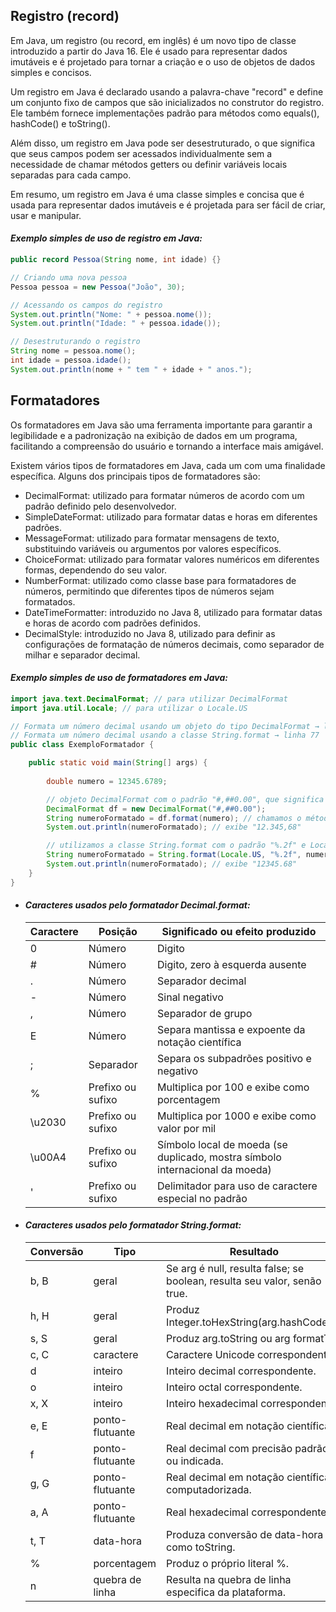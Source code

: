 ## **Registro (record)**

Em Java, um registro (ou record, em inglês) é um novo tipo de classe introduzido a partir do Java 16. Ele é usado para representar dados imutáveis e é projetado para tornar a criação e o uso de objetos de dados simples e concisos.

Um registro em Java é declarado usando a palavra-chave "record" e define um conjunto fixo de campos que são inicializados no construtor do registro. Ele também fornece implementações padrão para métodos como equals(), hashCode() e toString().

Além disso, um registro em Java pode ser desestruturado, o que significa que seus campos podem ser acessados individualmente sem a necessidade de chamar métodos getters ou definir variáveis locais separadas para cada campo.

Em resumo, um registro em Java é uma classe simples e concisa que é usada para representar dados imutáveis e é projetada para ser fácil de criar, usar e manipular.

#### ***Exemplo simples de uso de registro em Java:***

```java
public record Pessoa(String nome, int idade) {}

// Criando uma nova pessoa
Pessoa pessoa = new Pessoa("João", 30);

// Acessando os campos do registro
System.out.println("Nome: " + pessoa.nome());
System.out.println("Idade: " + pessoa.idade());

// Desestruturando o registro
String nome = pessoa.nome();
int idade = pessoa.idade();
System.out.println(nome + " tem " + idade + " anos.");

```

## **Formatadores**

Os formatadores em Java são uma ferramenta importante para garantir a legibilidade e a padronização na exibição de dados em um programa, facilitando a compreensão do usuário e tornando a interface mais amigável.

Existem vários tipos de formatadores em Java, cada um com uma finalidade específica. Alguns dos principais tipos de formatadores são:
 - DecimalFormat: utilizado para formatar números de acordo com um padrão definido pelo desenvolvedor.
 - SimpleDateFormat: utilizado para formatar datas e horas em diferentes padrões.
 - MessageFormat: utilizado para formatar mensagens de texto, substituindo variáveis ou argumentos por valores específicos.
 - ChoiceFormat: utilizado para formatar valores numéricos em diferentes formas, dependendo do seu valor.
 - NumberFormat: utilizado como classe base para formatadores de números, permitindo que diferentes tipos de números sejam formatados.
 - DateTimeFormatter: introduzido no Java 8, utilizado para formatar datas e horas de acordo com padrões definidos.
 - DecimalStyle: introduzido no Java 8, utilizado para definir as configurações de formatação de números decimais, como separador de milhar e separador decimal.
 
#### ***Exemplo simples de uso de formatadores em Java:***

```java
import java.text.DecimalFormat; // para utilizar DecimalFormat
import java.util.Locale; // para utilizar o Locale.US

// Formata um número decimal usando um objeto do tipo DecimalFormat → linha 72
// Formata um número decimal usando a classe String.format → linha 77
public class ExemploFormatador {

    public static void main(String[] args) {
        
        double numero = 12345.6789;

        // objeto DecimalFormat com o padrão "#,##0.00", que significa que o número deve ser formatado com separador de milhar e duas casas decimais
        DecimalFormat df = new DecimalFormat("#,##0.00");
        String numeroFormatado = df.format(numero); // chamamos o método format() do objeto df, passando o número a ser formatado como parâmetro
        System.out.println(numeroFormatado); // exibe "12.345,68"

        // utilizamos a classe String.format com o padrão "%.2f" e Locale.US para garantir a formatação correta em inglês
        String numeroFormatado = String.format(Locale.US, "%.2f", numero);
        System.out.println(numeroFormatado); // exibe "12345.68"
    }
}
```

 - #### ***Caracteres usados pelo formatador Decimal.format:***
   | Caractere | Posição | Significado ou efeito produzido |
   | - | - | - |
   | 0 | Número | Digito |
   | # | Número | Digito, zero à esquerda ausente |
   | . | Número | Separador decimal |
   | - | Número | Sinal negativo |
   | , | Número | Separador de grupo |
   | E | Número | Separa mantissa e expoente da notação científica |
   | ; | Separador | Separa os subpadrões positivo e negativo |
   | % | Prefixo ou sufixo | Multiplica por 100 e exibe como porcentagem |
   | \u2030 | Prefixo ou sufixo | Multiplica por 1000 e exibe como valor por mil |
   | \u00A4 | Prefixo ou sufixo | Símbolo local de moeda (se duplicado, mostra símbolo internacional da moeda) |
   | ' | Prefixo ou sufixo | Delimitador para uso de caractere especial no padrão |
   
 - #### ***Caracteres usados pelo formatador String.format:***
   | Conversão | Tipo | Resultado |
   | - | - | - |
   | b, B | geral | Se arg é null, resulta false; se boolean, resulta seu valor, senão true. |
   | h, H | geral | Produz Integer.toHexString(arg.hashCode()). |
   | s, S | geral | Produz arg.toString ou arg formatTo. |
   | c, C | caractere | Caractere Unicode correspondente. |
   | d | inteiro | Inteiro decimal correspondente. |
   | o | inteiro | Inteiro octal correspondente. |
   | x, X | inteiro | Inteiro hexadecimal correspondente. |
   | e, E | ponto-flutuante | Real decimal em notação científica. |
   | f | ponto-flutuante | Real decimal com precisão padrão ou indicada. |
   | g, G | ponto-flutuante | Real decimal em notação científica computadorizada. |
   | a, A | ponto-flutuante | Real hexadecimal correspondente. |
   | t, T | data-hora | Produza conversão de data-hora como toString. |
   | % | porcentagem | Produz o próprio literal %. |
   | n | quebra de linha | Resulta na quebra de linha especifica da plataforma. |
